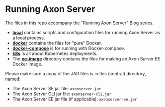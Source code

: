# Running Axon Server

The files in this repo accompany the "Running Axon Server" Blog series.

* [**local**](./local) contains scripts and configuration files for running Axon Server as a local process.
* [**docker**](./docker) contains the files for "pure" Docker.
* [**docker-compose**](./docker-compose) is for running with Docker-compose.
* [**k8s**](./k8s) is all about Kubernetes deployments.
* The [**ee-image**](./ee-image) directory contains the files for making an Axon Server EE Docker image.

Please make sure a copy of the JAR files is in this (central) directory, named:

* The Axon Server SE jar file: `axonserver.jar`
* The Axon Server CLI jar file: `axonserver-cli.jar`
* The Axon Server EE jar file (if applicable): `axonserver-ee.jar`
